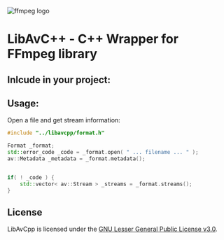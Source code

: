 ![ffmpeg logo](https://trac.ffmpeg.org/ffmpeg-logo.png)
# LibAvC++ - C++ Wrapper for FFmpeg library

## Inlcude in your project:


## Usage:


Open a file and get stream information:

```c++
#include "../libavcpp/format.h"

Format _format;
std::error_code _code = _format.open( " ... filename ... " );
av::Metadata _metadata = _format.metadata();


if( ! _code ) {
    std::vector< av::Stream > _streams = _format.streams();
}
```

## License

LibAvCpp is licensed under the [GNU Lesser General Public License v3.0](https://www.gnu.org/licenses/lgpl-3.0.txt).
